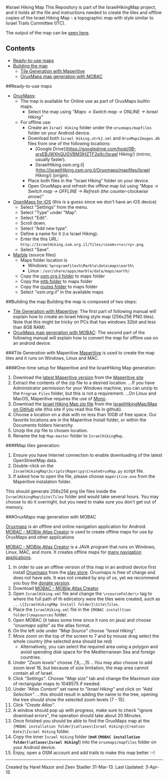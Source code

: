 #Israel Hiking Map
This Repository is part of the IsraelHikingMap project, and it holds all the file and instructions needed to create the tiles and offline copies of the Israel Hiking Map - a topographic map with style similar to Israel Trails Committee (ITC).

The output of the map can be [seen here](http://IsraelHiking.osm.org.il/).

## Contents
* [Ready-to-use maps](#ready-to-use-maps)
* [Building the map](#building-the-map)
  * [Tile Generation with Maperitive](#tile-generation-with-maperitive)
  * [OruxMaps map generation with MOBAC](#oruxmaps-map-generation-with-mobac)

##Ready-to-use maps

* [OruxMaps](http://www.oruxmaps.com/index_en.html): 
  * The map is available for Online use as part of OruxMaps builtin maps.
    * Select the map using  _"Maps &rarr; Switch map &rarr; ONLINE &rarr; Israel Hiking"_
  * For offline use:
    * Create an `Israel Hiking` folder under the `oruxmaps/mapfiles` folder on your Android device.
    * Download both `Israel Hiking.otrk2.xml` and `OruxMapsImages.db` files from one of the following locations:
      * [Google Drive](https://googledrive.com/host/0B-qrsEBJWXhQUGVBM3lHZTF2eXc/Israel Hiking/) (mirror, usually faster).
      * [IsraelHiking.osm.org.il](http://IsraelHiking.osm.org.il/Oruxmaps/mapfiles/Israel Hiking/) (origin).
    * Place both files in the "Israel Hiking" folder on your device.
    * Open OruxMaps and refresh the offline map list using _"Maps &rarr; Switch map &rarr; OFFLINE &rarr; Refresh (the counter-clockwise arrow)"_
* [OpenMaps for iOS](http://izeize.com/openmaps/) (this is a guess since we don't have an iOS device)
  * Select "Settings" from the menu.
  * Select "Type" under "Map".
  * Select "Edit".
  * Scroll down.
  * Select "Add new type".
  * Define a name for it (i.e Israel Hiking).
  * Enter the this URL: `http://IsraelHiking.osm.org.il/Tiles/<zoom>/<x>/<y>.png`.
  * Select "Save".
* [Marble](https://marble.kde.org/install.php) (source files)
  * Maps folder location is
    * Windows: `%programfiles%\Marble\data\maps\earth\`
    * Linux  : `/usr/share/apps/marble/data/maps/earth/`
  * Copy the [osm.org.il folder](https://github.com/shtrb/marble/tree/master/earth/osm.org.il) to maps folder
  * Copy the [mtb folder](https://github.com/shtrb/marble/tree/master/earth/mtb) to maps folder
  * Copy the [routes folder](https://github.com/shtrb/marble/tree/master/earth/routes) to maps folder
  * Select _"osm.org.il"_ in the available maps


##Building the map
Building the map is composed of two steps:
* [Tile Generation with Maperitive](#tile-generation-with-maperitive): The first part of following manual will explain how to create an Israel hiking style map (256x256 PNG tiles).
Note that this might be tricky on PCs that has windows 32bit and less than 8GB RAM).
* [OruxMaps map generation with MOBAC](#oruxmaps-map-generation-with-mobac): The second part of the following manual will explain how to convert the map for offline use on an android device.



###Tile Generation with Maperitive
[Maperitive](http://maperitive.net/) is used to create the map tiles and it runs on Windows, Linux and MAC.

####One-time setup for Maperitive and the IsraelHiking Map generation:

1. Download the [latest Maperitive version](http://maperitive.net/download/Maperitive-latest.zip) from the [Maperitive site](http://maperitive.net/)
2. Extract the contents of the zip file to a desired location.
...If you have Administrator permission for your Windows machine, you can unzip to the `Program Files` folder, but this is not a requirement.
...On Linux and MacOS, Maperitive requires the use of [Mono](http://www.mono-project.com/Main_Page).
3. Download the [Israel Hiking Map zip file](https://github.com/IsraelHikingMap/Map/archive/master.zip) from the [IsraelHikingMap/Map on GitHub](https://github.com/IsraelHikingMap/Map) site (this site if you read this file in github).
4. Choose a location on a disk with no less than 10GB of free space. Our favorite locations are in the Maperitive Install folder, or within the Documents folders hierarchy.
5. Unzip the zip file to chosen location.
6. Rename the top `Map-master` folder to `IsraelHikingMap`.

####Map tiles generation:

1. Ensure you have Internet connection to enable downloading of the latest OpenStreetMap data.
2. Double-click on the `IsraelHikingMap\Scripts\Maperipy\CreateOruxMap.py` script file.
3. If asked how to open the file, please choose `maperitive.exe` from the Maperitive instalation folder. 

This should generate 256x256 png tile files inside the `IsraelHikingMap\Site\Tiles` folder and would take several hours.
You may choose to do it overnight, but you need to make sure you don't get out of memory.

###OruxMaps map generation with MOBAC

[Oruxmaps](http://www.oruxmaps.com/index_en.html) is an offline and online navigation application for Android.
[MOBAC - MOBile Atlas Creator](http://mobac.sourceforge.net/) is used to create offline maps for use by OruxMaps and other applications

[MOBAC - MOBile Atlas Creator](http://mobac.sourceforge.net/) is a JAVA program that runs on Windows, Linux, MAC, and more. It creates offline maps for [many navigation applications](http://mobac.sourceforge.net/#features).

1. In order to use an offline version of this map in an android device first install [Oruxmaps](http://www.oruxmaps.com/index_en.html) from the [play store](https://play.google.com/store/apps/details?id=com.orux.oruxmaps). Oruxmaps is free of charge and does not have ads. It was not created by any of us, yet we recommend you buy the [donate version](https://play.google.com/store/apps/details?id=com.orux.oruxmapsDonate).
2. Download [MOBAC - MOBile Atlas Creator](http://mobac.sourceforge.net/).
3. Open `IsraelHiking.xml` file and change the `\<sourceFolder\>` tag to where the full path of th edircetory were the tiles were created, such as `...\{IsraelHikingMAp Install folder}\Site\Tiles`.
4. Place the `IsraelHiking.xml` file in the `{MOBAC installtion folder}\mapsources` folder.
5. Open MOBAC (it takes some time since it runs on java) and choose _"oruxmaps sqlite"_ as the atlas format.
6. On the left side under _"Map Source"_ choose _"Isreal Hiking"_.
7. Move zoom on the top of the screen to 7 and by mouse drag select the whole country (the selected area should be red)
   * Alternatively, you can select the required area using a polygon and avoid spending disk space for the Mediterranean Sea and foreign countries.
8. Under _"Zoom levels"_ choose 7,8,...,15
...You may also choose to add zoom level 16, but because of size limitation, the map area cannot contain all of Israel.
9. Click _"Settings"_. Choose _"Map size"_ tab and change the Maximum size of rectangular maps to 1048575 if needed.
10. Under _"Atlas Content"_ set name to _"Israel Hiking"_ and click on _"Add Selection"_.
...this should result in adding the name to the tree, opening the tree should show the selected zoom levels (7 - 15).
11. Click _"Create Atlas"_.
12. A window should pop up with progress, make sure to check "ignore download errors", the operation should take about 20 Minutes.
13. Once finished you should be able to find the OruxMaps map at the `{MOBAC installation folder}\atlases\Israel Hiking\{Creation Date}\Israel Hiking` folder.
14. Copy the inner `Israel Hiking` folder (__not `{MOBAC installation folder}\atlases\Israel Hiking`!__) into the `oruxmaps/mapfiles` folder on your Android device.
15. Enjoy, open a OSM account and add trails to make this map better :-)

-------------------------
Created by Harel Mazor and Zeev Stadler 31-Mar-13. Last Updated: 3-Apr-15
